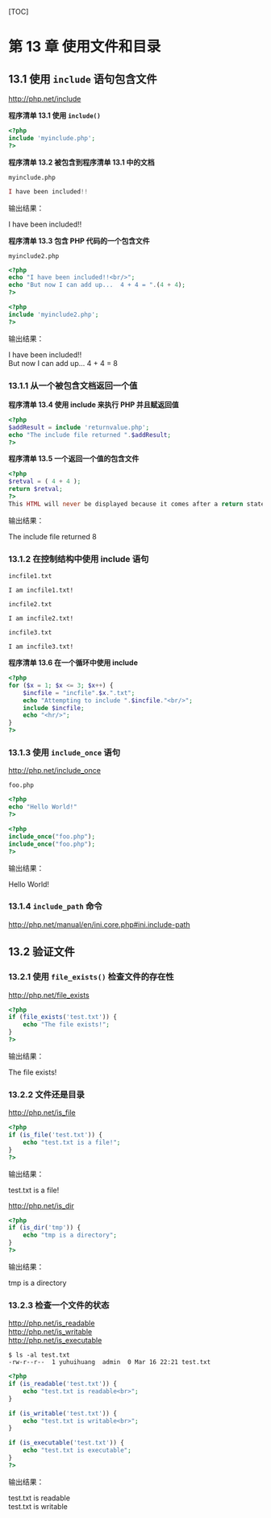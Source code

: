 [TOC]

# 第 13 章 使用文件和目录

## 13.1 使用 `include` 语句包含文件

http://php.net/include

**程序清单 13.1 使用 `include()`**
```php
<?php
include 'myinclude.php';
?>
```

**程序清单 13.2 被包含到程序清单 13.1 中的文档**

`myinclude.php`
```php
I have been included!!
```

输出结果：

I have been included!!

**程序清单 13.3 包含 PHP 代码的一个包含文件**

`myinclude2.php`
```php
<?php
echo "I have been included!!<br/>";
echo "But now I can add up...  4 + 4 = ".(4 + 4);
?>
```

```php
<?php
include 'myinclude2.php';
?>
```

输出结果：

I have been included!!<br/>But now I can add up...  4 + 4 = 8

### 13.1.1 从一个被包含文档返回一个值

**程序清单 13.4 使用 include 来执行 PHP 并且赋返回值**
```php
<?php
$addResult = include 'returnvalue.php';
echo "The include file returned ".$addResult;
?>
```

**程序清单 13.5 一个返回一个值的包含文件**
```php
<?php
$retval = ( 4 + 4 );
return $retval;
?>
This HTML will never be displayed because it comes after a return statement!
```

输出结果：

The include file returned 8

### 13.1.2 在控制结构中使用 include 语句

`incfile1.txt`
```
I am incfile1.txt!
```

`incfile2.txt`
```
I am incfile2.txt!
```

`incfile3.txt`
```
I am incfile3.txt!
```

**程序清单 13.6 在一个循环中使用 include**
```php
<?php
for ($x = 1; $x <= 3; $x++) {
    $incfile = "incfile".$x.".txt";
    echo "Attempting to include ".$incfile."<br/>";
    include $incfile;
    echo "<hr/>";
}
?>
```

### 13.1.3 使用 `include_once` 语句

http://php.net/include_once

`foo.php`
```php
<?php
echo "Hello World!"
?>
```

```php
<?php
include_once("foo.php");
include_once("foo.php");
?>
```

输出结果：

Hello World!

### 13.1.4 `include_path` 命令

http://php.net/manual/en/ini.core.php#ini.include-path

## 13.2 验证文件

### 13.2.1 使用 `file_exists()` 检查文件的存在性

http://php.net/file_exists

```php
<?php
if (file_exists('test.txt')) {
    echo "The file exists!";
}
?>
```

输出结果：

The file exists!

### 13.2.2 文件还是目录

http://php.net/is_file

```php
<?php
if (is_file('test.txt')) {
    echo "test.txt is a file!";
}
?>
```

输出结果：

test.txt is a file!

http://php.net/is_dir

```php
<?php
if (is_dir('tmp')) {
    echo "tmp is a directory";
}
?>
```

输出结果：

tmp is a directory

### 13.2.3 检查一个文件的状态

http://php.net/is_readable \
http://php.net/is_writable \
http://php.net/is_executable

```
$ ls -al test.txt
-rw-r--r--  1 yuhuihuang  admin  0 Mar 16 22:21 test.txt
```

```php
<?php
if (is_readable('test.txt')) {
    echo "test.txt is readable<br>";
}

if (is_writable('test.txt')) {
    echo "test.txt is writable<br>";
}

if (is_executable('test.txt')) {
    echo "test.txt is executable";
}
?>
```

输出结果：

test.txt is readable<br>test.txt is writable<br>

